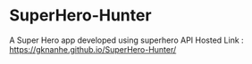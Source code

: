 # SuperHero-Hunter
A Super Hero  app developed using superhero API
Hosted Link :   https://gknanhe.github.io/SuperHero-Hunter/
